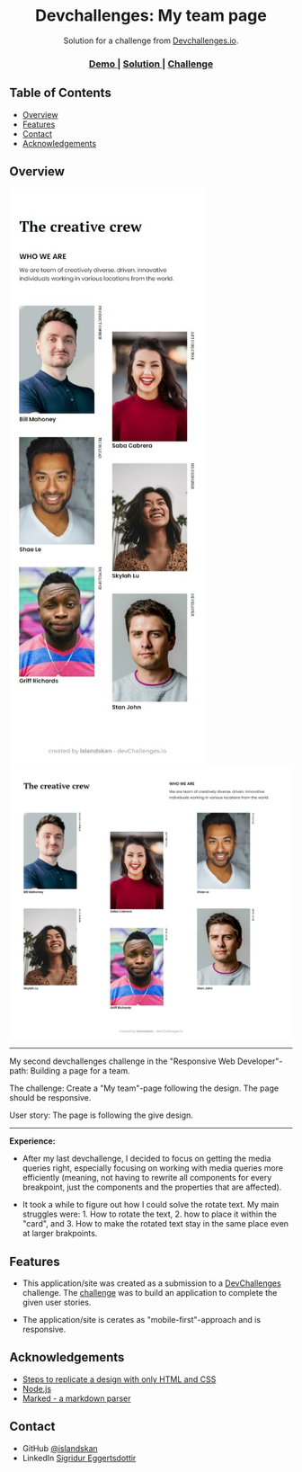 <!-- Please update value in the {}  -->

<h1 align="center">Devchallenges: My team page</h1>

<div align="center">
   Solution for a challenge from  <a href="http://devchallenges.io" target="_blank">Devchallenges.io</a>.
</div>

<div align="center">
  <h3>
    <a href="https://islandskan-my-team.netlify.app/">
      Demo
    </a>
    <span> | </span>
    <a href="https://github.com/islandskan/devchallenges-responsive-my-team-page">
      Solution
    </a>
    <span> | </span>
    <a href="https://devchallenges.io/challenges/hhmesazsqgKXrTkYkt0U">
      Challenge
    </a>
  </h3>
</div>

<!-- TABLE OF CONTENTS -->

## Table of Contents

-   [Overview](#overview)
    <!-- - [Built With](#built-with) -->
-   [Features](#features)
-   [Contact](#contact)
-   [Acknowledgements](#acknowledgements)

<!-- OVERVIEW -->

## Overview

![screenshot](mobile-preview.jpeg)
![screenshot](desktop-preview.jpeg)

<hr>

My second devchallenges challenge in the "Responsive Web Developer"-path: Building a page for a team.

The challenge:
Create a "My team"-page following the design. The page should be responsive.

User story:
The page is following the give design.

<hr>

**Experience:** <br>

-   After my last devchallenge, I decided to focus on getting the media queries right, especially focusing on working with media queries more efficiently (meaning, not having to rewrite all components for every breakpoint, just the components and the properties that are affected).

-   It took a while to figure out how I could solve the rotate text. My main struggles were: 1. How to rotate the text, 2. how to place it within the "card", and 3. How to make the rotated text stay in the same place even at larger brakpoints.

<!-- ### Built With -->

<!-- This section should list any major frameworks that you built your project using. Here are a few examples.-->

## Features

<!-- List the features of your application or follow the template. Don't share the figma file here :) -->

-   This application/site was created as a submission to a [DevChallenges](https://devchallenges.io/challenges) challenge. The [challenge](https://devchallenges.io/challenges/hhmesazsqgKXrTkYkt0U) was to build an application to complete the given user stories.

-   The application/site is cerates as "mobile-first"-approach and is responsive.

## Acknowledgements

<!-- This section should list any articles or add-ons/plugins that helps you to complete the project. This is optional but it will help you in the future. For exmpale -->

-   [Steps to replicate a design with only HTML and CSS](https://devchallenges-blogs.web.app/how-to-replicate-design/)
-   [Node.js](https://nodejs.org/)
-   [Marked - a markdown parser](https://github.com/chjj/marked)

## Contact

-   GitHub [@islandskan](https://github.com/islandskan)
-   LinkedIn [Sigridur Eggertsdottir](https://www.linkedin.com/in/sigridureggertsdottir/)
